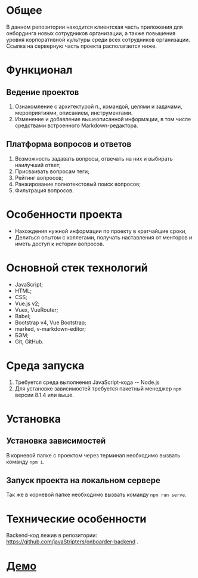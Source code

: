 # Общее
В данном репозитории находится клиентская часть приложения для онбординга новых сотрудников организации, а также повышения уровня корпоративной культуры среди всех сотрудников организации.
Ссылка на серверную часть проекта располагается ниже.
# Функционал
## Ведение проектов 
1. Ознакомление с архитектурой п., командой, целями и задачами, мероприятиями, описанием, инструментами.
2. Изменение и добавление вышеописанной информации, в том числе средствами встроенного Markdown-редактора.
## Платформа вопросов и ответов 
1. Возможность задавать вопросы, отвечать на них и выбирать наилучший ответ;
2. Присваивать вопросам теги;
3. Рейтинг вопросов;
4. Ранжирование полнотекстовый поиск вопросов;
5. Фильтрация вопросов.
# Особенности проекта
- Нахождения нужной информации по проекту в кратчайшие сроки,
- Делиться опытом с коллегами, получать наставления от менторов и иметь доступ к истории вопросов.
# Основной стек технологий
- JavaScript;
- HTML;
- CSS;
- Vue.js v2;
- Vuex, VueRouter;
- Babel;
- Bootstrap v4, Vue Bootstrap;
- marked, v-markdown-editor;
- БЭМ;
- Git, GitHub.

# Среда запуска
1. Требуется среда выполнения JavaScript-кода -- Node.js
2. Для установке зависимостей требуется пакетный менеджер `npm` версии 8.1.4 или выше.
# Установка
## Установка зависимостей
В корневой папке с проектом через терминал необходимо вызвать команду `npm i`.
## Запуск проекта на локальном сервере
Так же в корневой папке необходимо вызвать команду `npm run serve`.
# Технические особенности
Backend-код лежив в репозитории: https://github.com/javaStripters/onboarder-backend .
# [Демо](https://onboarding-190e1.web.app/authorized/home)
